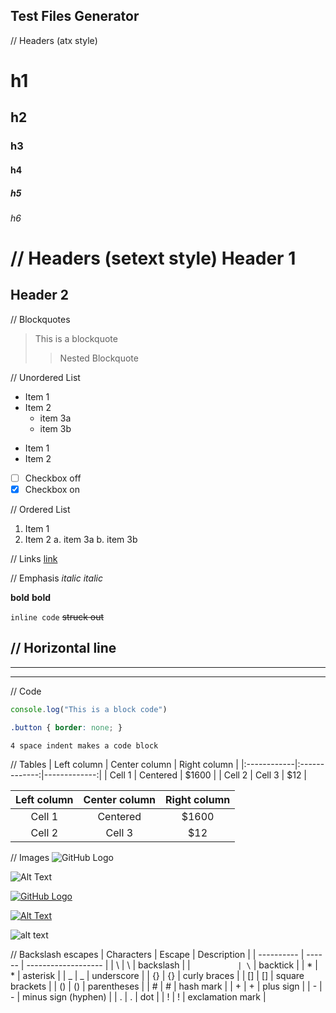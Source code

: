 ## Test Files Generator

// Headers (atx style)
# h1
## h2
### h3
#### h4
##### h5
###### h6

// Headers (setext style)
Header 1
========

Header 2
--------

// Blockquotes
> This is
> a blockquote
>
> > Nested
> > Blockquote

// Unordered List
* Item 1
* Item 2
    * item 3a
    * item 3b

- Item 1
- Item 2

- [ ] Checkbox off
- [x] Checkbox on

// Ordered List
1. Item 1
2. Item 2
    a. item 3a
    b. item 3b

// Links
[link](http://google.com)

// Emphasis
*italic*
_italic_

**bold**
__bold__

`inline code`
~~struck out~~

// Horizontal line
---

***

___

// Code
```javascript
console.log("This is a block code")
```

~~~css
.button { border: none; }
~~~

    4 space indent makes a code block

// Tables
| Left column | Center column | Right column |
|:------------|:-------------:|-------------:|
| Cell 1      |   Centered    |        $1600 |
| Cell 2      |    Cell 3     |          $12 |

Left column | Center column | Right column
:----------:|:-------------:|:-----------:
   Cell 1   |   Centered    |    $1600
   Cell 2   |    Cell 3     |     $12

// Images
![GitHub Logo](https://www.google.pl/logos/doodles/2025/valentines-day-2025-6753651837110609.5-l.webp)

![Alt Text](url)

[![GitHub Logo](https://www.google.pl/logos/doodles/2025/valentines-day-2025-6753651837110609.5-l.webp)](https://google.com/)

[![Alt Text](image_url)](link_url)

![alt text][logo]

[logo]: /images/logo.png "Logo Title"

// Backslash escapes
| Characters | Escape |     Description     |
| ---------- | ------ | ------------------- |
| \	       | \\     | backslash           |
| `          | \`     |	backtick            |
| *	       | \*     |	asterisk            |
| _          | \_     | underscore          |
| {}         | \{}    | curly braces        |
| []         | \[]    | square brackets     |
| ()         | \()    | parentheses         |
| #          | \#     | hash mark           |
| +          | \+     | plus sign           |
| -          | \-     | minus sign (hyphen) |
| .          | \.     | dot                 |
| !          | \!     | exclamation mark    |



